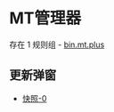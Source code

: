 # MT管理器

存在 1 规则组 - [bin.mt.plus](/src/apps/bin.mt.plus.ts)

## 更新弹窗

- [快照-0](https://i.gkd.li/import/12908784)
